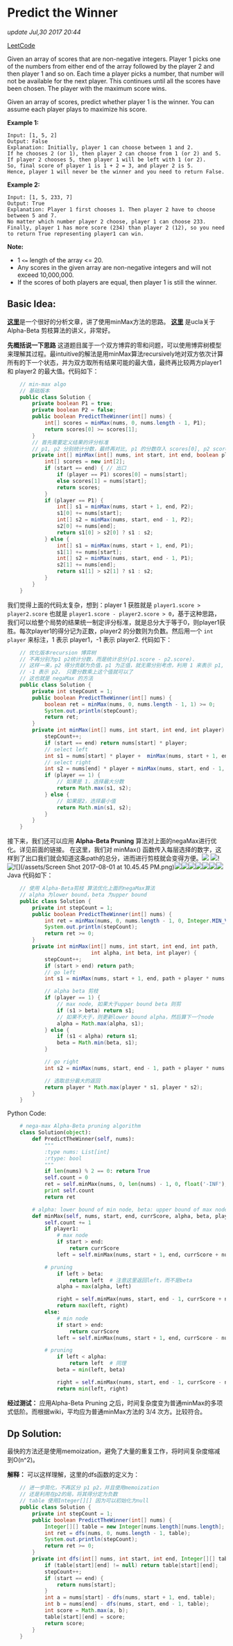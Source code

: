 # Predict the Winner

_update Jul,30 2017 20:44_

[LeetCode](https://leetcode.com/problems/predict-the-winner/description/)

Given an array of scores that are non-negative integers. Player 1 picks one of the numbers from either end of the array followed by the player 2 and then player 1 and so on. Each time a player picks a number, that number will not be available for the next player. This continues until all the scores have been chosen. The player with the maximum score wins.

Given an array of scores, predict whether player 1 is the winner. You can assume each player plays to maximize his score.

**Example 1:**

```text
Input: [1, 5, 2]
Output: False
Explanation: Initially, player 1 can choose between 1 and 2. 
If he chooses 2 (or 1), then player 2 can choose from 1 (or 2) and 5. If player 2 chooses 5, then player 1 will be left with 1 (or 2). 
So, final score of player 1 is 1 + 2 = 3, and player 2 is 5. 
Hence, player 1 will never be the winner and you need to return False.
```

**Example 2:**

```text
Input: [1, 5, 233, 7]
Output: True
Explanation: Player 1 first chooses 1. Then player 2 have to choose between 5 and 7. 
No matter which number player 2 choose, player 1 can choose 233.
Finally, player 1 has more score (234) than player 2 (12), so you need to return True representing player1 can win.
```

**Note:**

* 1 `<=` length of the array &lt;= 20.
* Any scores in the given array are non-negative integers and will not exceed 10,000,000.
* If the scores of both players are equal, then player 1 is still the winner.

## Basic Idea:

[**这里**](https://liuqinh2s.gitbooks.io/leetcode/content/中文版/第一遍/486.%20Predict%20the%20Winner.html)是一个很好的分析文章，讲了使用minMax方法的思路。 [**这里**](http://web.cs.ucla.edu/~rosen/161/notes/alphabeta.html) 是ucla关于Alpha-Beta 剪枝算法的讲义，非常好。

**先概括说一下思路** 这道题目属于一个双方博弈的零和问题，可以使用博弈树模型来理解其过程。最intuitive的解法是用minMax算法recursively地对双方依次计算所有的下一个状态，并为双方取所有结果可能的最大值，最终再比较两方player1 和 player2 的最大值。代码如下：

```java
    // min-max algo
    // 基础版本
    public class Solution {
        private boolean P1 = true;
        private boolean P2 = false;
        public boolean PredictTheWinner(int[] nums) {
            int[] scores = minMax(nums, 0, nums.length - 1, P1);
            return scores[0] >= scores[1];
        }
        // 首先需要定义结果的评分标准
        // p1, p2 分别统计分数，最终再对比, p1 的分数存入 scores[0], p2 scores[1]
        private int[] minMax(int[] nums, int start, int end, boolean player) {
            int[] scores = new int[2];
            if (start == end) { // 出口
                if (player == P1) scores[0] = nums[start];
                else scores[1] = nums[start];
                return scores;
            }
            if (player == P1) {
                int[] s1 = minMax(nums, start + 1, end, P2);
                s1[0] += nums[start];
                int[] s2 = minMax(nums, start, end - 1, P2);
                s2[0] += nums[end];
                return s1[0] > s2[0] ? s1 : s2;
            } else {
                int[] s1 = minMax(nums, start + 1, end, P1);
                s1[1] += nums[start];
                int[] s2 = minMax(nums, start, end - 1, P1);
                s2[1] += nums[end];
                return s1[1] > s2[1] ? s1 : s2;
            }
        }
    }
```

我们觉得上面的代码太复杂，想到：player 1 获胜就是 `player1.score > player2.score` 也就是 `player1.score - player2.score > 0`，基于这种思路，我们可以给整个局势的结果统一制定评分标准，就是总分大于等于0，则player1获胜。每次player1的得分记为正数，player2 的分数则为负数。然后用一个 `int player` 来标注，1 表示 player1，-1 表示 player2. 代码如下：

```java
    // 优化版本recursion 博弈树
    // 不再分别为p1 p2统计分数，而是统计总分(p1.score - p2.score).
    // 这样一来，p2 得分贡献为负值，p1 为正值，就无需分别考虑，利用 1 来表示 p1,
    // -1 表示 p2， 只要分数乘上这个值就可以了
    // 这也就是 negaMax 的方法
    public class Solution {
        private int stepCount = 1;
        public boolean PredictTheWinner(int[] nums) {
            boolean ret = minMax(nums, 0, nums.length - 1, 1) >= 0;
            System.out.println(stepCount);
            return ret;
        }
        private int minMax(int[] nums, int start, int end, int player) {
            stepCount++;
            if (start == end) return nums[start] * player; 
            // select left
            int s1 = nums[start] * player +  minMax(nums, start + 1, end, -player);
            // select right
            int s2 = nums[end] * player + minMax(nums, start, end - 1, -player);
            if (player == 1) {
                // 如果是 1，选择最大分数
                return Math.max(s1, s2);
            } else {
                // 如果是2，选择最小值
                return Math.min(s1, s2);
            }
        }
    }
```

接下来，我们还可以应用 **Alpha-Beta Pruning** 算法对上面的negaMax进行优化。详见前面的链接。 在这里，我们对 minMax\(\) 函数传入每层选择的数字，这样到了出口我们就会知道这条path的总分，进而进行剪枝就会变得方便。![](../../.gitbook/assets/screen-shot-2017-08-01-at-10.42.02-pm%20%281%29.png) ![](../../.gitbook/assets/screen-shot-2017-08-01-at-10.44.54-pm%20%281%29.png)!![!\[\]\(/assets/Screen Shot 2017-08-01 at 10.45.45 PM.pn](../../.gitbook/assets/screen-shot-2017-08-01-at-10.45.59-pm.png)g\)![](../../.gitbook/assets/screen-shot-2017-08-01-at-10.46.12-pm.png)![](../../.gitbook/assets/screen-shot-2017-08-01-at-10.46.33-pm%20%281%29.png)![](../../.gitbook/assets/screen-shot-2017-08-01-at-10.46.49-pm%20%281%29.png)![](../../.gitbook/assets/screen-shot-2017-08-01-at-10.46.59-pm%20%281%29.png)![](../../.gitbook/assets/screen-shot-2017-08-01-at-10.47.12-pm%20%281%29.png)![](../../.gitbook/assets/screen-shot-2017-08-01-at-10.47.23-pm%20%281%29.png)![](../../.gitbook/assets/screen-shot-2017-08-01-at-10.47.33-pm.png) Java 代码如下：

```java
    // 使用 Alpha-Beta剪枝 算法优化上面的negaMax算法
    // alpha 为lower bound，beta 为upper bound
    public class Solution {
        private int stepCount = 1;
        public boolean PredictTheWinner(int[] nums) {
            int ret = minMax(nums, 0, nums.length - 1, 0, Integer.MIN_VALUE, Integer.MAX_VALUE, 1);
            System.out.println(stepCount);
            return ret >= 0;
        }
        private int minMax(int[] nums, int start, int end, int path, 
                           int alpha, int beta, int player) {
            stepCount++;
            if (start > end) return path;
            // go left
            int s1 = minMax(nums, start + 1, end, path + player * nums[start], alpha, beta, -player);

            // alpha beta 剪枝
            if (player == 1) { 
                // max node, 如果大于upper bound beta 则剪
                if (s1 > beta) return s1;
                // 如果不大于，则更新lower bound alpha，然后算下一个node
                alpha = Math.max(alpha, s1);
            } else {
                if (s1 < alpha) return s1;
                beta = Math.min(beta, s1);
            }

            // go right
            int s2 = minMax(nums, start, end - 1, path + player * nums[end], alpha, beta, -player);

            // 选取总分最大的返回
            return player * Math.max(player * s1, player * s2);
        }
    }
```

Python Code:

```python
    # nega-max Alpha-Beta pruning algorithm
    class Solution(object):
        def PredictTheWinner(self, nums):
            """
            :type nums: List[int]
            :rtype: bool
            """
            if len(nums) % 2 == 0: return True
            self.count = 0
            ret = self.minMax(nums, 0, len(nums) - 1, 0, float('-INF'), float('INF'), True) >= 0
            print self.count
            return ret

        # alpha: lower bound of min node, beta: upper bound of max node
        def minMax(self, nums, start, end, currScore, alpha, beta, player1):
            self.count += 1
            if player1: 
                # max node
                if start > end:
                    return currScore
                left = self.minMax(nums, start + 1, end, currScore + nums[start], alpha, beta, False)

            # pruning
                if left > beta:
                    return left  # 注意这里返回left，而不是beta
                alpha = max(alpha, left)

                right = self.minMax(nums, start, end - 1, currScore + nums[end], alpha, beta, False)
                return max(left, right)
            else:
                # min node
                if start > end:
                    return currScore
                left = self.minMax(nums, start + 1, end, currScore - nums[start], alpha, beta, True)

            # pruning
                if left < alpha:
                    return left  # 同理
                beta = min(left, beta)

                right = self.minMax(nums, start, end - 1, currScore - nums[end], alpha, beta, True)
                return min(left, right)
```

**经过测试：** 应用Alpha-Beta Pruning 之后，时间复杂度变为普通minMax的多项式低阶。而根据wiki，平均应为普通minMax方法的 3/4 次方。比较符合。

## Dp Solution:

最快的方法还是使用memoization，避免了大量的重复工作，将时间复杂度缩减到O\(n^2\)。

**解释：** 可以这样理解，这里的dfs函数的定义为：

```java
    // 进一步简化，不再区分 p1 p2，并且使用memoization
    // 还是利用在p2的局，将其得分定为负数
    // table 使用Integer[][] 因为可以初始化为null
    public class Solution {
        private int stepCount = 1;
        public boolean PredictTheWinner(int[] nums) {
            Integer[][] table = new Integer[nums.length][nums.length];
            int ret = dfs(nums, 0, nums.length - 1, table);
            System.out.println(stepCount);
            return ret >= 0;
        }
        private int dfs(int[] nums, int start, int end, Integer[][] table) {
            if (table[start][end] != null) return table[start][end];
            stepCount++;
            if (start == end) {
                return nums[start];
            }
            int a = nums[start] - dfs(nums, start + 1, end, table);
            int b = nums[end] - dfs(nums, start, end - 1, table);
            int score = Math.max(a, b);
            table[start][end] = score;
            return score;
        }
    }
```

